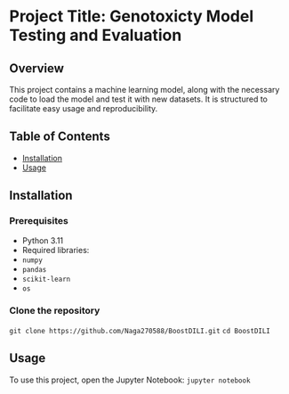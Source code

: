 # Project Title: Genotoxicty Model Testing and Evaluation

## Overview
This project contains a machine learning model, along with the necessary code to load the model and test it with new datasets. It is structured to facilitate easy usage and reproducibility.

## Table of Contents
- [Installation](#installation)
- [Usage](#usage)

## Installation
### Prerequisites
- Python 3.11
- Required libraries:
- `numpy`
- `pandas`
- `scikit-learn`
- `os`

### Clone the repository
`git clone https://github.com/Naga270588/BoostDILI.git`
`cd BoostDILI`

## Usage
To use this project, open the Jupyter Notebook: `jupyter notebook`
